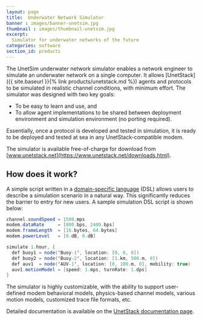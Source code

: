 ```yaml
---
layout: page
title:  Underwater Network Simulator
banner : images/banner-unetsim.jpg
thumbnail : images/thumbnail-unetsim.jpg
excerpt:
  Simulator for underwater networks of the future
categories: software
section_id: products
---
```


The UnetSim underwater network simulator enables a network engineer to simulate an underwater network on a single computer. It allows [UnetStack]({{ site.baseurl }}{% link products/unetstack.md %}) agents and protocols to be simulated in realistic channel conditions, with minimum effort. The simulator was designed with two key goals:

- To be easy to learn and use, and
- To allow agent implementations to be shared between deployment environment and simulation environment (no porting required).

Essentially, once a protocol is developed and tested in simulation, it is ready to be deployed and tested at sea in any UnetStack-compatible modem.

The simulator is available free-of-charge for download from [www.unetstack.net](https://www.unetstack.net/downloads.html).

## How does it work?

A simple script written in a [domain-specific language](https://unetstack.net/handbook/unet-handbook_writing_simulation_scripts.html) (DSL) allows users to describe a simulation scenario in a natural way. This significantly reduces the barrier to entry for new users. A sample simulation DSL script is shown below:

```java
channel.soundSpeed = 1500.mps
modem.dataRate     = [800.bps, 2400.bps]
modem.frameLength  = [16.bytes, 64.bytes]
modem.powerLevel   = [0.dB, 0.dB]

simulate 1.hour, {
  def buoy1 = node('Buoy-1', location: [0, 0, 0])
  def buoy2 = node('Buoy-2', location: [1.km, 500.m, 0])
  def auv1  = node('AUV-1', location: [0, 100.m, 0], mobility: true)
  auv1.motionModel = [speed: 1.mps, turnRate: 1.dps]
}
```

The simulator is highly customizable, with the ability to support user-defined modem behavioral models, physics-based channel models, various motion models, customized trace file formats, etc.

Detailed documentation is available on the [UnetStack documentation page](https://www.unetstack.net/docs.html).

